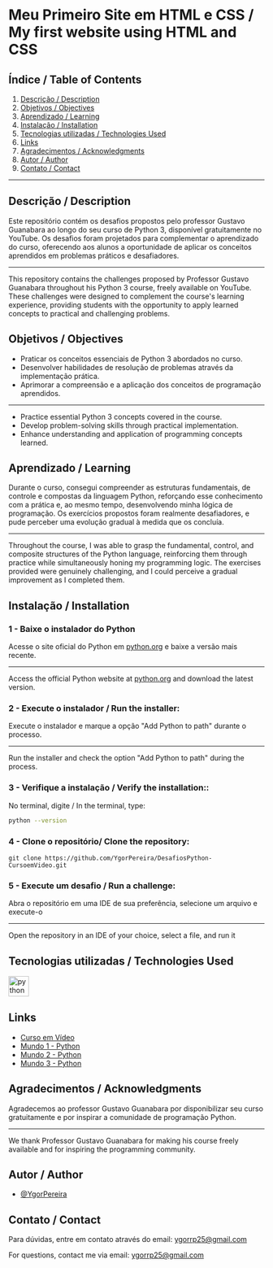 
# Meu Primeiro Site em HTML e CSS / My first website using HTML and CSS

## Índice / Table of Contents

1. [Descrição / Description](#descrição)
2. [Objetivos / Objectives](#objetivos)
3. [Aprendizado / Learning](#aprendizado)
4. [Instalação / Installation](#instalação)
5. [Tecnologias utilizadas / Technologies Used](#tecnologias-utilizadas)
6. [Links](#links)
7. [Agradecimentos / Acknowledgments](#agradecimentos)
8. [Autor / Author](#autor)
9. [Contato / Contact](#contato)

---

## Descrição / Description
  Este repositório contém os desafios propostos pelo professor Gustavo Guanabara ao longo do seu curso de Python 3, disponível gratuitamente no YouTube. Os desafios foram projetados para complementar o aprendizado do curso, oferecendo aos alunos a oportunidade de aplicar os conceitos aprendidos em problemas práticos e desafiadores.

---

This repository contains the challenges proposed by Professor Gustavo Guanabara throughout his Python 3 course, freely available on YouTube. These challenges were designed to complement the course's learning experience, providing students with the opportunity to apply learned concepts to practical and challenging problems.

## Objetivos / Objectives
<ul>
 <li>Praticar os conceitos essenciais de Python 3 abordados no curso.</li>
 <li>Desenvolver habilidades de resolução de problemas através da implementação prática.</li>
 <li>Aprimorar a compreensão e a aplicação dos conceitos de programação aprendidos.</li>
</ul>

---

<ul>
 <li>Practice essential Python 3 concepts covered in the course.</li>
 <li>Develop problem-solving skills through practical implementation.</li>
 <li>Enhance understanding and application of programming concepts learned.</li>
</ul>

## Aprendizado / Learning
Durante o curso, consegui compreender as estruturas fundamentais, de controle e compostas da linguagem Python, reforçando esse conhecimento com a prática e, ao mesmo tempo, desenvolvendo minha lógica de programação. Os exercícios propostos foram realmente desafiadores, e pude perceber uma evolução gradual à medida que os concluía.

---

Throughout the course, I was able to grasp the fundamental, control, and composite structures of the Python language, reinforcing them through practice while simultaneously honing my programming logic. The exercises provided were genuinely challenging, and I could perceive a gradual improvement as I completed them.


## Instalação / Installation

### 1 - Baixe o instalador do Python
Acesse o site oficial do Python em [python.org](https://www.python.org) e baixe a versão mais recente.

---

Access the official Python website at [python.org](https://www.python.org) and download the latest version.


### 2 - Execute o instalador / Run the installer:
Execute o instalador e marque a opção "Add Python to path" durante o processo. 

---

Run the installer and check the option "Add Python to path" during the process.

### 3 - Verifique a instalação / Verify the installation::
No terminal, digite / In the terminal, type:
  ```bash
python --version
```

### 4 - Clone o repositório/ Clone the repository:
``` 
git clone https://github.com/YgorPereira/DesafiosPython-CursoemVideo.git
```
### 5 - Execute um desafio / Run a challenge:
Abra o repositório em uma IDE de sua preferência, selecione um arquivo e execute-o

---

Open the repository in an IDE of your choice, select a file, and run it

## Tecnologias utilizadas / Technologies Used
<div align="left">
  <img src="https://cdn.jsdelivr.net/gh/devicons/devicon/icons/python/python-original.svg" height="40" alt="python logo"  />
</div>

## Links

 - [Curso em Vídeo ](https://www.youtube.com/@CursoemVideo)
 - [Mundo 1 - Python](https://www.youtube.com/playlist?list=PLHz_AreHm4dlKP6QQCekuIPky1CiwmdI6)
 - [Mundo 2 - Python](https://www.youtube.com/playlist?list=PLHz_AreHm4dk_nZHmxxf_J0WRAqy5Czye)
 - [Mundo 3 - Python](https://www.youtube.com/playlist?list=PLHz_AreHm4dksnH2jVTIVNviIMBVYyFnH)

## Agradecimentos / Acknowledgments
Agradecemos ao professor Gustavo Guanabara por disponibilizar seu curso gratuitamente e por inspirar a comunidade de programação Python.

---

We thank Professor Gustavo Guanabara for making his course freely available and for inspiring the programming community.

## Autor / Author
- [@YgorPereira](https://github.com/YgorPereira)
  
## Contato / Contact
Para dúvidas, entre em contato através do email: ygorrp25@gmail.com

For questions, contact me via email: ygorrp25@gmail.com


